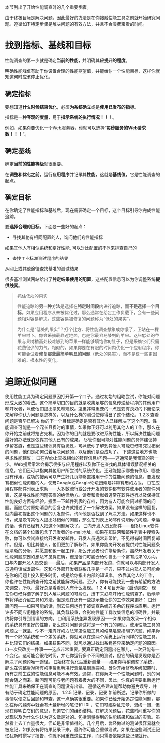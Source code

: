 
本节列出了开始性能调查时的几个重要步骤。

由于终极目标是解决问题，因此最好的方法是在你接触性能工具之前就开始研究问题。遵循如下特定步骤是解决问题的有效方法，并且不会浪费宝贵的时间。

# 找到指标、基线和目标

性能调查的第一步就是确定**当前的性能**，并明确其**应提升的程度**。

明确性能峰值有助于你设置合理的性能期望值，并能给你一个性能目标，这样你就知道何时应该停止优化。

## 确定指标

要想知道**什么时候结束优化**，必须**为系统确立**或是**使用已发布的指标**。

指标是一种**客观的度量**，用于**指示系统的执行情况！！！**。

例如，如果你要优化一个Web服务器，你就可以选择“**每秒服务的Web请求数！！！**”。

## 确定基线

确定**当前的性能等级**就很重要。

在**调整和优化之前**，运行**应用程序**并记录其**性能**，这就是**基线值**，它是性能调查的起点。

## 确定目标

在你确定了性能指标和基线后，现在需要确定一个目标，这个目标引导你完成性能追踪。

要**选择合理的目标**，下面是一些好的起点：

* 寻找其他有相同配置的人，询问他们的性能指标

如果其他人有相似系统和更好性能, 可以对比配置的不同来排查自己的

* 查找工业标准测试程序的结果

从网上或其他途径查找基准的测试结果.

很多基准测试网站给出了**特定结果使用的配置**，这些配置信息可以为你调整系统**提供线索**。

>抓住低处的果实
>
>性能追踪的**另一种方法**是选择在**特定时间段**内进行追踪，而**不是选择一个目标**。如果应用程序从未被优化过，那么通常在给定工作负载下，会有一些问题相对容易解决。这些容易被修复的问题称为“低处的果实”。
>
>为什么是“低处的果实”？打个比方，将性能调查想象成你饿了，正站在一棵苹果树下。你会采摘最靠近地面，也是你最容易够到的苹果。这些低处的苹果与果树稍高处较难够到的苹果一样能够填饱你的肚子，但是采摘它们只需花费很少的力气。相似的，如果你要在有限的时间内优化一个应用程序，你可能会试着**修复那些最简单明显的问题**（低处的果实），而不是做一些更困难的、根本性的变化。

# 追踪近似问题

使用性能工具为确定问题原因打开第一个口子。通过初始的粗略尝试，你能对问题形成大致的看法。这个简单切口的目的就是收集足够的信息传递给程序的其他用户和开发者，以便他们提出意见和建议。这里非常重要的一点是要有良好的书面记录来解释你认为问题是怎样的，以及什么样的测试使你得出了这个结论。
1.2.3 查看问题是否早已解决
你的下一个目标是确定是否有其他人已经解决了这个问题。性能调查可能是一个冗长且费时的事情，如果你正好可以利用其他人的工作，那么在你开始之前就将抢占先机。因为你的目的就是要改进系统性能，所以解决性能问题最好的办法就是依靠其他人已有的成果。
尽管你很可能对性能问题的具体建议持保留态度，但是这些建议具有启发性，可以使你了解到其他人可能已经研究过相似的问题，他们是如何试着解决问题的，以及他们是否成功了。
下述这些地方也能寻求性能建议：
❑在Web上查找相似的错误信息/问题——这通常是我调查的第一步。Web搜索常常会揭示很多与应用程序以及你正在查找的具体错误情况相关的信息。它们还可以指向其他用户所尝试的系统优化，还可能提示哪些有作用、哪些没有作用。成功的搜索可以产生好几页能够直接用于你的性能问题的信息。要发现有相似性能问题的人，使用Google或Google论坛搜索是非常有用的方法。
❑在应用程序邮件列表上求助——大多数流行或公开开发的软件都有软件使用者的邮件列表，这是寻找性能问题答案的绝佳地方。读者和贡献者通常在软件运行以及保持其性能良好方面有经验。搜索一下邮件列表的存档，因为有人可能会问过相同的问题。而随后对原始消息的回复也许就描述了一个解决方案。如果没有这样的回复，就向最初提出这个问题的人发邮件，询问他是否找到了解决方法。如果这样也不行，或是没有其他人提出过相似的问题，那么在列表上发邮件说明你的问题，幸运的话，也许已经有人把这个问题解决了。
❑向开发人员发邮件——很多Linux软件在文档的某个位置包含了开发者的e-mail地址，如果在互联网和邮件列表中搜索失败，你可以尝试直接给开发者发邮件。开发人员通常非常忙，不见得有时间回复邮件。但是，相比其他人，他们更加了解软件，如果你能向开发者提供对性能问题条理清晰的分析，并愿意和他一起工作，那么开发者也许能帮助你。虽然开发者关于性能问题原因的想法不见得正确，但是他们可能会给你指出一个富有成果的方向。
❑与内部开发人员交谈——最后，如果产品是内部开发的，你就可以与内部开发人员通电话或发邮件。这和与外部开发者联系几乎是一样的，只不过内部人员可能会在你的问题上投入更多时间，或是给你指出内部的知识库。
依靠其他人的工作，你也许在性能调查开始之前就能解决问题。至少，你有可能找到一些有希望的方法来调查，所以，最好总是看看别人有什么发现。
1.2.4 项目开始（启动调查）
现在你已经详细了解了别人解决问题的可能性，接下来必须开始性能调查了。后续章节将详细介绍工具和方法，但是现在还有一些提示能让你的工作效果更好：
❑分离问题——如果可能的话，删去任何运行于被调查系统的多余的程序或应用。运行许多不同应用程序的系统，其负载较重，会影响性能工具收集信息的准确性，并最终将你引导到错误的方向。
❑利用系统差异发现原因——如果你能发现一个相似的系统具有更好的性能，那么这对问题调试将是一个有力的帮助。使用性能工具的问题之一就是，你不一定有好的方法知道性能工具的结果是否指明了问题。如果你有一个好的系统和一个差的系统，你就可以在这两个系统上运行同样的性能工具，并比较它们的结果。如果结果不同，就可以通过找出系统差异来确定问题的原因。
❑一次只改变一件事——这点非常重要。要真正确定问题出在哪儿，一次只能有一个变化。这可能会很花时间，并让你运行多个不同的测试，但它的确是发现你是否解决了问题的唯一途径。
❑始终在优化后重新测量——如果你稍稍调整了系统，那么在调整后对所有的事情重新进行测量是很重要的。当你开始修改系统配置时，所有之前生成的性能信息可能不再有效。通常，在你解决一个性能问题时，别的问题会随之而来。新问题可能与老问题有着极大的不同，因此，你真的需要重新运行性能工具来确保正在调查的问题没有出错。
遵循这些建议能帮助你避免误导，并有助于确定性能问题的原因。
1.2.5 记录，记录，记录
如前所述，记录你所做的事情以便之后回顾和审查，这一点确实很重要。如果你已经开始追踪性能问题，那么在你的脑海中就会有大量新增的笔记和URL。它们可能杂乱无章，混成一团，但现在你明白它们的意思，知道它们的组织结构。在解决问题后，花些时间重写你的发现以及为什么你认为这么做是对的。包括测量得到的性能结果和做过的实验。虽然看上去工作量很大，但却是非常值得的。几个月后，曾经做过的测试很容易就会被忘记，如果没有将结果记录下来，最终你可能会重做测试。如果在这些测试还记忆犹新时撰写了报告，你就不用重做这些工作，而只需要依靠这些记录就行。
